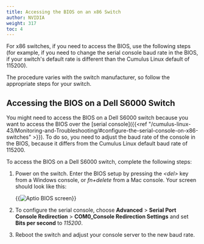 ```yaml
---
title: Accessing the BIOS on an x86 Switch
author: NVIDIA
weight: 317
toc: 4
---
```


For x86 switches, if you need to access the BIOS, use the following steps (for example, if you need to change the serial console baud rate in the BIOS, if your switch's default rate is different than the Cumulus Linux default of 115200).

The procedure varies with the switch manufacturer, so follow the appropriate steps for your switch.

## Accessing the BIOS on a Dell S6000 Switch

You might need to access the BIOS on a Dell S6000 switch because you want to access the BIOS over the [serial console]({{<ref "/cumulus-linux-43/Monitoring-and-Troubleshooting/#configure-the-serial-console-on-x86-switches" >}}). To do so, you need to adjust the baud rate of the console in the BIOS, because it differs from the Cumulus Linux default baud rate of 115200.

To access the BIOS on a Dell S6000 switch, complete the following steps:

1. Power on the switch. Enter the BIOS setup by pressing the *\<del\>* key from a Windows console, or *fn+delete* from a Mac console. Your screen should look like this:  

   {{<img src="/images/knowledge-base/access-x86-bios-dellS6000-bios.png" alt="Aptio BIOS screen">}}

2. To configure the serial console, choose **Advanced** > **Serial Port Console Redirection** > **COM0_Console Redirection Settings** and set **Bits per second** to _115200_.

3. Reboot the switch and adjust your console server to the new baud rate.
